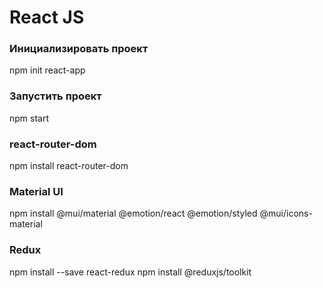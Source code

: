 # React JS

### Инициализировать проект
npm init react-app <project-name>

### Запустить проект
npm start

### react-router-dom
npm install react-router-dom

### Material UI
npm install @mui/material @emotion/react @emotion/styled @mui/icons-material

### Redux
npm install --save react-redux
npm install @reduxjs/toolkit